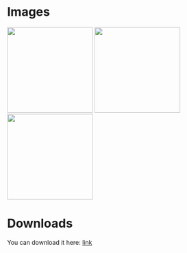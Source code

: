 # Images

<img  width = '200' heigth = '200' src ='https://github.com/user-attachments/assets/112b63c7-0844-4fc9-8416-a9ef55866624' />
<img  width = '200' heigth = '200' src ='https://github.com/user-attachments/assets/117288ac-5338-4521-b0d9-21a0b384c383' />
<img  width = '200' heigth = '200' src ='https://github.com/user-attachments/assets/8a86d2db-3981-4983-b8d8-1466c0467407' />

# Downloads

You can download it here: <a href ="https://www.rustore.ru/catalog/app/com.efedotov.shopping_list"> link </a>
